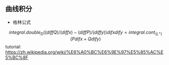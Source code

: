 ## 曲线积分

- 格林公式

$$integral.double_D ((diff Q) / (diff x) - (diff P) / (diff y)) dif x dif y = integral.cont_(L^+) (P dif x + Q dif y) $$
tutorial: https://zh.wikipedia.org/wiki/%E6%A0%BC%E6%9E%97%E5%85%AC%E5%BC%8F
